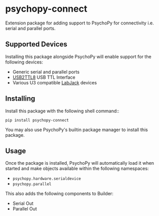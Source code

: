 # psychopy-connect

Extension package for adding support to PsychoPy for connectivity i.e. serial and parallel ports.

## Supported Devices

Installing this package alongside PsychoPy will enable support for the following devices:

* Generic serial and parallel ports
* [USB2TTL8](http://labhackers.com/usb2ttl8.html) USB TTL Interface
* Various U3 compatible [LabJack](https://labjack.com/) devices
    
## Installing

Install this package with the following shell command:: 

    pip install psychopy-connect

You may also use PsychoPy's builtin package manager to install this package.

## Usage

Once the package is installed, PsychoPy will automatically load it when started and make objects available within the
following namespaces:

* `psychopy.hardware.serialdevice`
* `psychopy.parallel`

This also adds the following components to Builder:

* Serial Out
* Parallel Out